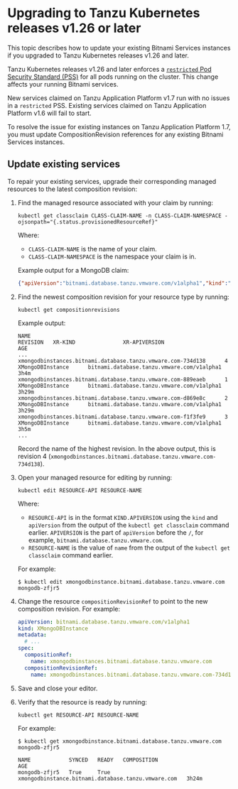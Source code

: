 # Upgrading to Tanzu Kubernetes releases v1.26 or later

This topic describes how to update your existing Bitnami Services instances if you upgraded to
Tanzu Kubernetes releases v1.26 and later.

Tanzu Kubernetes releases v1.26 and later enforces a [`restricted` Pod Security Standard (PSS)](https://kubernetes.io/docs/concepts/security/pod-security-standards/#restricted)
for all pods running on the cluster.
This change affects your running Bitnami services.

New services claimed on Tanzu Application Platform v1.7 run with no issues in a `restricted` PSS.
Existing services claimed on Tanzu Application Platform v1.6 will fail to start.

To resolve the issue for existing instances on Tanzu Application Platform 1.7,
you must update CompositionRevision references for any existing Bitnami Services instances.

## <a id="update"></a>Update existing services

To repair your existing services, upgrade their corresponding managed resources to the latest composition
revision:

1. Find the managed resource associated with your claim by running:

    ```console
    kubectl get classclaim CLASS-CLAIM-NAME -n CLASS-CLAIM-NAMESPACE -ojsonpath="{.status.provisionedResourceRef}"
    ```

    Where:

    - `CLASS-CLAIM-NAME` is the name of your claim.
    - `CLASS-CLAIM-NAMESPACE` is the namespace your claim is in.

    Example output for a MongoDB claim:

    ```json
    {"apiVersion":"bitnami.database.tanzu.vmware.com/v1alpha1","kind":"XMongoDBInstance","name":"mongodb-zfjr5"}
    ```

1. Find the newest composition revision for your resource type by running:

    ```console
    kubectl get compositionrevisions
    ```

    Example output:

    ```console
    NAME                                                             REVISION   XR-KIND               XR-APIVERSION                                 AGE
    ...
    xmongodbinstances.bitnami.database.tanzu.vmware.com-734d138      4          XMongoDBInstance      bitnami.database.tanzu.vmware.com/v1alpha1    3h4m
    xmongodbinstances.bitnami.database.tanzu.vmware.com-889eaeb      1          XMongoDBInstance      bitnami.database.tanzu.vmware.com/v1alpha1    3h29m
    xmongodbinstances.bitnami.database.tanzu.vmware.com-d869e8c      2          XMongoDBInstance      bitnami.database.tanzu.vmware.com/v1alpha1    3h29m
    xmongodbinstances.bitnami.database.tanzu.vmware.com-f1f3fe9      3          XMongoDBInstance      bitnami.database.tanzu.vmware.com/v1alpha1    3h5m
    ...
    ```

    Record the name of the highest revision. In the above output, this is
    revision 4 (`xmongodbinstances.bitnami.database.tanzu.vmware.com-734d138`).

1. Open your managed resource for editing by running:

    ```console
    kubectl edit RESOURCE-API RESOURCE-NAME
    ```

    Where:

    - `RESOURCE-API` is in the format `KIND.APIVERSION` using the `kind` and `apiVersion` from the output
       of the `kubectl get classclaim` command earlier. `APIVERSION` is the part of `apiVersion`
       before the `/`, for example, `bitnami.database.tanzu.vmware.com`.
    - `RESOURCE-NAME` is the value of `name` from the output of the `kubectl get classclaim` command earlier.

    For example:

    ```console
    $ kubectl edit xmongodbinstance.bitnami.database.tanzu.vmware.com mongodb-zfjr5
    ```

1. Change the resource `compositionRevisionRef` to point to the new composition revision. For example:

    ```yaml
    apiVersion: bitnami.database.tanzu.vmware.com/v1alpha1
    kind: XMongoDBInstance
    metadata:
      # ...
    spec:
      compositionRef:
        name: xmongodbinstances.bitnami.database.tanzu.vmware.com
      compositionRevisionRef:
        name: xmongodbinstances.bitnami.database.tanzu.vmware.com-734d138
    ```

1. Save and close your editor.

1. Verify that the resource is ready by running:

    ```console
    kubectl get RESOURCE-API RESOURCE-NAME
    ```

    For example:

    ```console
    $ kubectl get xmongodbinstance.bitnami.database.tanzu.vmware.com mongodb-zfjr5

    NAME            SYNCED   READY   COMPOSITION                                           AGE
    mongodb-zfjr5   True     True    xmongodbinstance.bitnami.database.tanzu.vmware.com   3h24m
    ```
